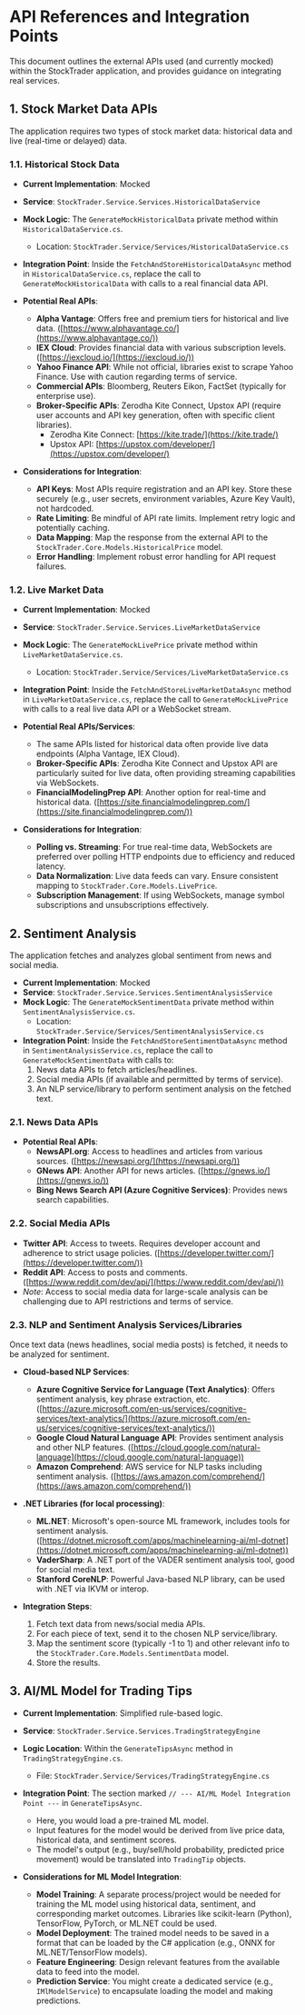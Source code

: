 # API References and Integration Points

This document outlines the external APIs used (and currently mocked) within the StockTrader application, and provides guidance on integrating real services.

## 1. Stock Market Data APIs

The application requires two types of stock market data: historical data and live (real-time or delayed) data.

### 1.1. Historical Stock Data

*   **Current Implementation**: Mocked
*   **Service**: `StockTrader.Service.Services.HistoricalDataService`
*   **Mock Logic**: The `GenerateMockHistoricalData` private method within `HistoricalDataService.cs`.
    *   Location: `StockTrader.Service/Services/HistoricalDataService.cs`
*   **Integration Point**: Inside the `FetchAndStoreHistoricalDataAsync` method in `HistoricalDataService.cs`, replace the call to `GenerateMockHistoricalData` with calls to a real financial data API.

*   **Potential Real APIs**:
    *   **Alpha Vantage**: Offers free and premium tiers for historical and live data. ([https://www.alphavantage.co/](https://www.alphavantage.co/))
    *   **IEX Cloud**: Provides financial data with various subscription levels. ([https://iexcloud.io/](https://iexcloud.io/))
    *   **Yahoo Finance API**: While not official, libraries exist to scrape Yahoo Finance. Use with caution regarding terms of service.
    *   **Commercial APIs**: Bloomberg, Reuters Eikon, FactSet (typically for enterprise use).
    *   **Broker-Specific APIs**: Zerodha Kite Connect, Upstox API (require user accounts and API key generation, often with specific client libraries).
        *   Zerodha Kite Connect: [https://kite.trade/](https://kite.trade/)
        *   Upstox API: [https://upstox.com/developer/](https://upstox.com/developer/)

*   **Considerations for Integration**:
    *   **API Keys**: Most APIs require registration and an API key. Store these securely (e.g., user secrets, environment variables, Azure Key Vault), not hardcoded.
    *   **Rate Limiting**: Be mindful of API rate limits. Implement retry logic and potentially caching.
    *   **Data Mapping**: Map the response from the external API to the `StockTrader.Core.Models.HistoricalPrice` model.
    *   **Error Handling**: Implement robust error handling for API request failures.

### 1.2. Live Market Data

*   **Current Implementation**: Mocked
*   **Service**: `StockTrader.Service.Services.LiveMarketDataService`
*   **Mock Logic**: The `GenerateMockLivePrice` private method within `LiveMarketDataService.cs`.
    *   Location: `StockTrader.Service/Services/LiveMarketDataService.cs`
*   **Integration Point**: Inside the `FetchAndStoreLiveMarketDataAsync` method in `LiveMarketDataService.cs`, replace the call to `GenerateMockLivePrice` with calls to a real live data API or a WebSocket stream.

*   **Potential Real APIs/Services**:
    *   The same APIs listed for historical data often provide live data endpoints (Alpha Vantage, IEX Cloud).
    *   **Broker-Specific APIs**: Zerodha Kite Connect and Upstox API are particularly suited for live data, often providing streaming capabilities via WebSockets.
    *   **FinancialModelingPrep API**: Another option for real-time and historical data. ([https://site.financialmodelingprep.com/](https://site.financialmodelingprep.com/))

*   **Considerations for Integration**:
    *   **Polling vs. Streaming**: For true real-time data, WebSockets are preferred over polling HTTP endpoints due to efficiency and reduced latency.
    *   **Data Normalization**: Live data feeds can vary. Ensure consistent mapping to `StockTrader.Core.Models.LivePrice`.
    *   **Subscription Management**: If using WebSockets, manage symbol subscriptions and unsubscriptions effectively.

## 2. Sentiment Analysis

The application fetches and analyzes global sentiment from news and social media.

*   **Current Implementation**: Mocked
*   **Service**: `StockTrader.Service.Services.SentimentAnalysisService`
*   **Mock Logic**: The `GenerateMockSentimentData` private method within `SentimentAnalysisService.cs`.
    *   Location: `StockTrader.Service/Services/SentimentAnalysisService.cs`
*   **Integration Point**: Inside the `FetchAndStoreSentimentDataAsync` method in `SentimentAnalysisService.cs`, replace the call to `GenerateMockSentimentData` with calls to:
    1.  News data APIs to fetch articles/headlines.
    2.  Social media APIs (if available and permitted by terms of service).
    3.  An NLP service/library to perform sentiment analysis on the fetched text.

### 2.1. News Data APIs

*   **Potential Real APIs**:
    *   **NewsAPI.org**: Access to headlines and articles from various sources. ([https://newsapi.org/](https://newsapi.org/))
    *   **GNews API**: Another API for news articles. ([https://gnews.io/](https://gnews.io/))
    *   **Bing News Search API (Azure Cognitive Services)**: Provides news search capabilities.

### 2.2. Social Media APIs

*   **Twitter API**: Access to tweets. Requires developer account and adherence to strict usage policies. ([https://developer.twitter.com/](https://developer.twitter.com/))
*   **Reddit API**: Access to posts and comments. ([https://www.reddit.com/dev/api/](https://www.reddit.com/dev/api/))
*   *Note*: Access to social media data for large-scale analysis can be challenging due to API restrictions and terms of service.

### 2.3. NLP and Sentiment Analysis Services/Libraries

Once text data (news headlines, social media posts) is fetched, it needs to be analyzed for sentiment.

*   **Cloud-based NLP Services**:
    *   **Azure Cognitive Service for Language (Text Analytics)**: Offers sentiment analysis, key phrase extraction, etc. ([https://azure.microsoft.com/en-us/services/cognitive-services/text-analytics/](https://azure.microsoft.com/en-us/services/cognitive-services/text-analytics/))
    *   **Google Cloud Natural Language API**: Provides sentiment analysis and other NLP features. ([https://cloud.google.com/natural-language](https://cloud.google.com/natural-language))
    *   **Amazon Comprehend**: AWS service for NLP tasks including sentiment analysis. ([https://aws.amazon.com/comprehend/](https://aws.amazon.com/comprehend/))
*   **.NET Libraries (for local processing)**:
    *   **ML.NET**: Microsoft's open-source ML framework, includes tools for sentiment analysis. ([https://dotnet.microsoft.com/apps/machinelearning-ai/ml-dotnet](https://dotnet.microsoft.com/apps/machinelearning-ai/ml-dotnet))
    *   **VaderSharp**: A .NET port of the VADER sentiment analysis tool, good for social media text.
    *   **Stanford CoreNLP**: Powerful Java-based NLP library, can be used with .NET via IKVM or interop.

*   **Integration Steps**:
    1.  Fetch text data from news/social media APIs.
    2.  For each piece of text, send it to the chosen NLP service/library.
    3.  Map the sentiment score (typically -1 to 1) and other relevant info to the `StockTrader.Core.Models.SentimentData` model.
    4.  Store the results.

## 3. AI/ML Model for Trading Tips

*   **Current Implementation**: Simplified rule-based logic.
*   **Service**: `StockTrader.Service.Services.TradingStrategyEngine`
*   **Logic Location**: Within the `GenerateTipsAsync` method in `TradingStrategyEngine.cs`.
    *   File: `StockTrader.Service/Services/TradingStrategyEngine.cs`
*   **Integration Point**: The section marked `// --- AI/ML Model Integration Point ---` in `GenerateTipsAsync`.
    *   Here, you would load a pre-trained ML model.
    *   Input features for the model would be derived from live price data, historical data, and sentiment scores.
    *   The model's output (e.g., buy/sell/hold probability, predicted price movement) would be translated into `TradingTip` objects.

*   **Considerations for ML Model Integration**:
    *   **Model Training**: A separate process/project would be needed for training the ML model using historical data, sentiment, and corresponding market outcomes. Libraries like scikit-learn (Python), TensorFlow, PyTorch, or ML.NET could be used.
    *   **Model Deployment**: The trained model needs to be saved in a format that can be loaded by the C# application (e.g., ONNX for ML.NET/TensorFlow models).
    *   **Feature Engineering**: Design relevant features from the available data to feed into the model.
    *   **Prediction Service**: You might create a dedicated service (e.g., `IMlModelService`) to encapsulate loading the model and making predictions.
```
